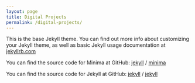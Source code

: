 ```yaml
---
layout: page
title: Digital Projects
permalink: /digital-projects/
---
```


This is the base Jekyll theme. You can find out more info about customizing your Jekyll theme, as well as basic Jekyll usage documentation at [jekyllrb.com][1]

You can find the source code for Minima at GitHub:
[jekyll][2] /
[minima][3]

You can find the source code for Jekyll at GitHub:
[jekyll][4] /
[jekyll][5]


[1]:	https://jekyllrb.com/
[2]:	https://github.com/jekyll
[3]:	https://github.com/jekyll/minima
[4]:	https://github.com/jekyll
[5]:	https://github.com/jekyll/jekyll